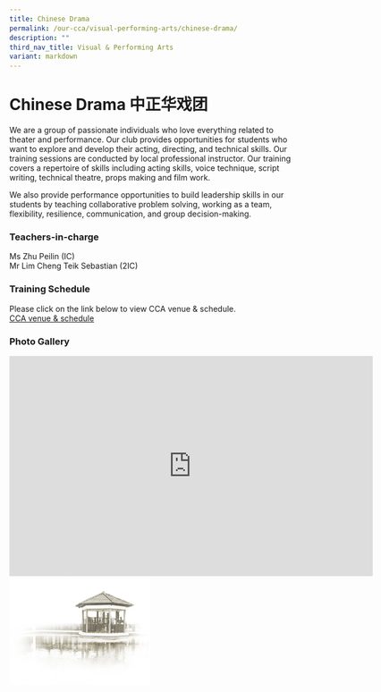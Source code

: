 ```yaml
---
title: Chinese Drama
permalink: /our-cca/visual-performing-arts/chinese-drama/
description: ""
third_nav_title: Visual & Performing Arts
variant: markdown
---
```

# **Chinese Drama 中正华戏团**
We are a group of passionate individuals who love everything related to theater and performance. Our club provides opportunities for students who want to explore and develop their acting, directing, and technical skills. Our training sessions are conducted by local professional instructor. Our training covers a repertoire of skills including acting skills, voice technique, script writing, technical theatre, props making and film work.&nbsp;

We also provide performance opportunities to build leadership skills in our students by teaching collaborative problem solving, working as a team, flexibility, resilience, communication, and group decision-making.
  

### Teachers-in-charge
Ms Zhu Peilin (IC)<br>
Mr Lim Cheng Teik Sebastian (2IC)

### Training Schedule
Please click on the link below to view CCA venue &amp; schedule.&nbsp;  
[CCA venue &amp; schedule](/our-cca/cca/cca-venue-schedule/)

### Photo Gallery

<iframe allowfullscreen="true" height="394" width="650" frameborder="0" src="https://docs.google.com/presentation/d/e/2PACX-1vS-LeDZKtAAUcOdyyRv84pUprHgl6pLcj_Wy9iGjomGbOtrZuKYUN3khI5pEocnLrdYywynytBjSdGv/embed?start=true&amp;loop=true&amp;delayms=5000"></iframe>

<img style="width:50%" src="/images/pavilion.png">